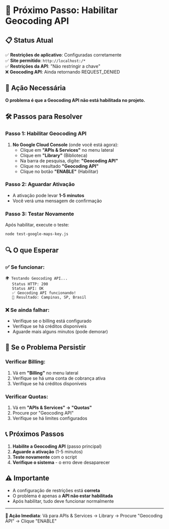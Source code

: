 # 🎯 Próximo Passo: Habilitar Geocoding API

## 📋 Status Atual

✅ **Restrições de aplicativo**: Configuradas corretamente  
✅ **Site permitido**: `http://localhost:/*`  
✅ **Restrições da API**: "Não restringir a chave"  
❌ **Geocoding API**: Ainda retornando REQUEST_DENIED  

## 🎯 Ação Necessária

**O problema é que a Geocoding API não está habilitada no projeto.**

## 🛠️ Passos para Resolver

### **Passo 1: Habilitar Geocoding API**

1. **No Google Cloud Console** (onde você está agora):
   - Clique em **"APIs & Services"** no menu lateral
   - Clique em **"Library"** (Biblioteca)
   - Na barra de pesquisa, digite: **"Geocoding API"**
   - Clique no resultado **"Geocoding API"**
   - Clique no botão **"ENABLE"** (Habilitar)

### **Passo 2: Aguardar Ativação**

- A ativação pode levar **1-5 minutos**
- Você verá uma mensagem de confirmação

### **Passo 3: Testar Novamente**

Após habilitar, execute o teste:

```bash
node test-google-maps-key.js
```

## 🔍 O que Esperar

### ✅ **Se funcionar**:
```
🌍 Testando Geocoding API...
   Status HTTP: 200
   Status API: OK
   ✅ Geocoding API funcionando!
   📍 Resultado: Campinas, SP, Brasil
```

### ❌ **Se ainda falhar**:
- Verifique se o billing está configurado
- Verifique se há créditos disponíveis
- Aguarde mais alguns minutos (pode demorar)

## 🚨 Se o Problema Persistir

### **Verificar Billing**:
1. Vá em **"Billing"** no menu lateral
2. Verifique se há uma conta de cobrança ativa
3. Verifique se há créditos disponíveis

### **Verificar Quotas**:
1. Vá em **"APIs & Services" → "Quotas"**
2. Procure por "Geocoding API"
3. Verifique se há limites configurados

## 📞 Próximos Passos

1. **Habilite a Geocoding API** (passo principal)
2. **Aguarde a ativação** (1-5 minutos)
3. **Teste novamente** com o script
4. **Verifique o sistema** - o erro deve desaparecer

## ⚠️ Importante

- A configuração de restrições está **correta**
- O problema é apenas a **API não estar habilitada**
- Após habilitar, tudo deve funcionar normalmente

---

**🎯 Ação Imediata**: Vá para APIs & Services → Library → Procure "Geocoding API" → Clique "ENABLE"
